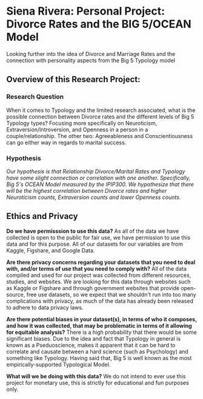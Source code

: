 # Siena Rivera: Personal Project: Divorce Rates and the BIG 5/OCEAN Model
Looking further into the idea of Divorce and Marriage Rates and the connection with personality aspects from the Big 5 Typology model

## Overview of this Research Project:
 
### Research Question
When it comes to Typology and the limited research associated, what is the possible connection between Divorce rates and the different levels of Big 5 Typology types?
Focusing more specifically on Neuroticism, Extraversion/Introversion, and Openness in a person in a couple/relationship. The other two: Agreeableness and Conscientiousness can go either way in regards to marital success.

### Hypothesis
*Our hypothesis is that Relationship Divorce/Marital Rates and Typology have some slight connection or correlation with one another. Specifically, Big 5's OCEAN Model measured by the IPIP300. We hypothesize that there will be the highest correlation between Divorce rates and higher Neuroticism counts, Extraversion counts and lower Openness counts.*

## Ethics and Privacy
**Do we have permisssion to use this data?**
As all of the data we have collected is open to the public for fair use, we have permission to use this data and for this purpose. All of our datasets for our variables are from Kaggle, Figshare, and Google Data.

**Are there privacy concerns regarding your datasets that you need to deal with, and/or terms of use that you need to comply with?**
All of the data compiled and used for our project was collected from different resources, studies, and websites. We are looking for this data through websites such as Kaggle or Figshare and through government websites that provide open-source, free use datasets, so we expect that we shouldn't run into too many complications with privacy, as much of the data has already been released to adhere to data privacy laws.

**Are there potential biases in your dataset(s), in terms of who it composes, and how it was collected, that may be problematic in terms of it allowing for equitable analysis?**
There is a high probability that there would be some significant biases. Due to the idea and fact that Typology in general is known as a Pseduoscience, makes it apparent that it can be hard to correlate and causate between a hard science (such as Psychology) and something like Typology. Having said that, Big 5 is well known as the most empirically-supported Typological Model.

**What will we be doing with this data?**
We do not intend to ever use this project for monetary use, this is strictly for educational and fun purposes only.

